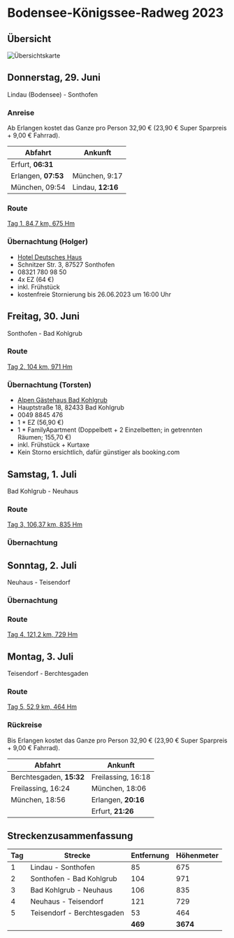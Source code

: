 # Bodensee-Königssee-Radweg 2023

## Übersicht

![Übersichtskarte](bodensee-koenigssee-2023-gesamt.avif)

## Donnerstag, 29. Juni

Lindau (Bodensee) - Sonthofen

### Anreise

Ab Erlangen kostet das Ganze pro Person 32,90 € (23,90 € Super Sparpreis + 9,00 € Fahrrad).

| Abfahrt             | Ankunft           |
| ------------------- | ----------------- |
| Erfurt, **06:31**   |                   |
| Erlangen, **07:53** | München, 9:17     |
| München, 09:54      | Lindau, **12:16** |

### Route

[Tag 1, 84,7 km, 675 Hm](http://brouter.de/brouter-web/#map=11/47.5323/10.2599/osm-mapnik-german_style&lonlats=9.681015,47.543631;9.90778,47.65395;9.970264,47.646077;9.985714,47.621904;10.201321,47.563843;10.274663,47.501576;10.278912,47.511406)

### Übernachtung (Holger)

- [Hotel Deutsches Haus](https://www.hotel-deutsches-haus-sonthofen.de/)
- Schnitzer Str. 3, 87527 Sonthofen
- 08321 780 98 50
- 4x EZ (64 €)
- inkl. Frühstück
- kostenfreie Stornierung bis 26.06.2023 um 16:00 Uhr

## Freitag, 30. Juni

Sonthofen - Bad Kohlgrub

### Route

[Tag 2, 104 km, 971 Hm](http://brouter.de/brouter-web/#map=11/47.5656/10.8140/osm-mapnik-german_style&lonlats=10.278955,47.511576;10.337791,47.614437;10.394783,47.637423;10.461345,47.627712;10.504239,47.623195;10.579791,47.609541;10.58713,47.605534;10.590928,47.608175;10.61334,47.610865;10.636396,47.61145;10.702014,47.57143;10.736732,47.556511;10.843592,47.642836;10.922341,47.694046;10.962242,47.696137;10.960665,47.687084;11.046506,47.668277;11.050358,47.666918)

### Übernachtung (Torsten)

- [Alpen Gästehaus Bad Kohlgrub](https://www.alpen-gaestehaus.de/)
- Hauptstraße 18, 82433 Bad Kohlgrub
- 0049 8845 476
- 1 * EZ (56,90 €)
- 1 * FamilyApartment (Doppelbett + 2 Einzelbetten; in getrennten Räumen; 155,70 €)
- inkl. Frühstück + Kurtaxe
- Kein Storno ersichtlich, dafür günstiger als booking.com

## Samstag, 1. Juli

Bad Kohlgrub - Neuhaus

### Route

[Tag 3, 106,37 km, 835 Hm](http://brouter.de/brouter-web/#map=11/47.7775/12.0383/osm-mapnik-german_style&lonlats=11.050433,47.666905;11.176357,47.596993;11.356559,47.663133;11.383038,47.694168;11.412746,47.70787;11.45432,47.747406;11.560442,47.761069;11.566672,47.761743;11.561801,47.757719;11.577229,47.737988;11.653748,47.783237;11.687436,47.750838;11.714945,47.742296;11.747174,47.742236;11.803007,47.742725;11.879482,47.701648)  

### Übernachtung

## Sonntag, 2. Juli

Neuhaus - Teisendorf

### Übernachtung

### Route

[Tag 4, 121,2 km, 729 Hm](http://brouter.de/brouter-web/#map=11/47.7737/12.7778/osm-mapnik-german_style&lonlats=11.879514,47.701502;11.884418,47.69223;11.950035,47.752597;11.925659,47.786759;11.984582,47.79018;12.006072,47.781385;12.131567,47.779019;12.134507,47.779872;12.144828,47.775904;12.174257,47.797921;12.381656,47.830054;12.392321,47.83004;12.42661,47.812956;12.412963,47.792776;12.453754,47.778696;12.464912,47.778356;12.469794,47.778609;12.474031,47.779273;12.61488,47.813735;12.654705,47.87724;12.780018,47.864772;12.789116,47.853025;12.820895,47.849801)

## Montag, 3. Juli

Teisendorf - Berchtesgaden

### Route

[Tag 5, 52,9 km, 464 Hm](http://brouter.de/brouter-web/#map=11/47.7174/12.9604/osm-mapnik-german_style&lonlats=12.820895,47.849714;12.864475,47.791448;12.918205,47.76795;12.900782,47.746336;12.875547,47.718825;12.986612,47.589899;12.999723,47.626137)

### Rückreise

Bis Erlangen kostet das Ganze pro Person 32,90 € (23,90 € Super Sparpreis + 9,00 € Fahrrad).

| Abfahrt                  | Ankunft             |
| ------------------------ | ------------------- |
| Berchtesgaden, **15:32** | Freilassing, 16:18  |
| Freilassing, 16:24       | München, 18:06      |
| München, 18:56           | Erlangen, **20:16** |
|                          | Erfurt, **21:26**   |

## Streckenzusammenfassung

| Tag | Strecke                    | Entfernung | Höhenmeter |
| --- | -------------------------- | ---------- | ---------- |
| 1   | Lindau - Sonthofen         | 85         | 675        |
| 2   | Sonthofen - Bad Kohlgrub   | 104        | 971        |
| 3   | Bad Kohlgrub - Neuhaus     | 106        | 835        |
| 4   | Neuhaus - Teisendorf       | 121        | 729        |
| 5   | Teisendorf - Berchtesgaden | 53         | 464        |
|     |                            | **469**    | **3674**   |

